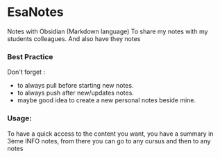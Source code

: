 # EsaNotes
Notes with Obsidian (Markdown language)
To share my notes with my students colleagues. And also have they notes

### Best Practice
Don't forget :
- to always pull before starting new notes.
- to always push after new/updates notes.
- maybe good idea to create a new personal notes beside mine. 

### Usage:
To have a quick access to the content you want, you have a summary in 3ème INFO notes, from there you can go to any cursus and then to any notes

